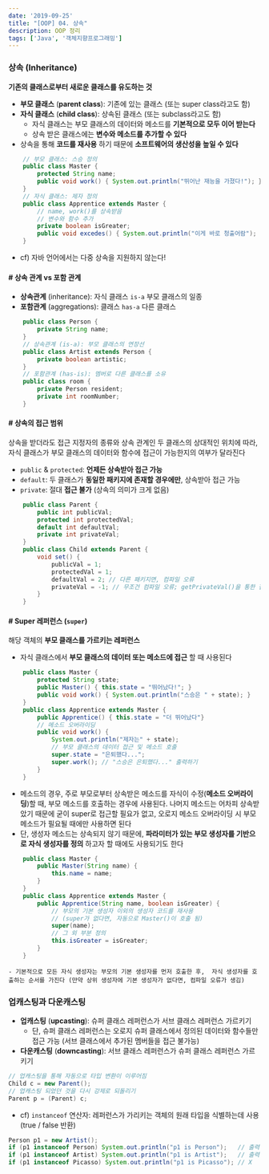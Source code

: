 ```yaml
---
date: '2019-09-25'
title: "[OOP] 04. 상속"
description: OOP 정리
tags: ['Java', '객체지향프로그래밍']
---
```


### 상속 (Inheritance)
__기존의 클래스로부터 새로운 클래스를 유도하는 것__
- __부모 클래스__ (__parent class__): 기존에 있는 클래스 (또는 super class라고도 함)
- __자식 클래스__ (__child class__): 상속된 클래스 (또는 subclass라고도 함)
    - 자식 클래스는 부모 클래스의 데이터와 메소드를 __기본적으로 모두 이어 받는다__
    - 상속 받은 클래스에는 __변수와 메소드를 추가할 수 있다__
- 상속을 통해 __코드를 재사용__ 하기 때문에 __소프트웨어의 생산성을 높일 수 있다__
```java
    // 부모 클래스: 스승 정의
    public class Master {
        protected String name;
        public void work() { System.out.println("뛰어난 재능을 가졌다!"); }
    }
    // 자식 클래스: 제자 정의
    public class Apprentice extends Master {
        // name, work()를 상속받음
        // 변수와 함수 추가
        private boolean isGreater;
        public void excedes() { System.out.println("이게 바로 청출어람"); }
    }
```
- cf) 자바 언어에서는 다중 상속을 지원하지 않는다!

#### # 상속 관계 vs 포함 관계
- __상속관계__ (inheritance): 자식 클래스 `is-a` 부모 클래스의 일종
- __포함관계__ (aggregations): 클래스 `has-a` 다른 클래스
```java
    public class Person {
        private String name;
    }
    // 상속관계 (is-a): 부모 클래스의 연장선
    public class Artist extends Person {
        private boolean artistic;
    }
    // 포함관계 (has-is): 멤버로 다른 클래스를 소유
    public class room {
        private Person resident;
        private int roomNumber;
    }
```

#### # 상속의 접근 범위
상속을 받더라도 접근 지정자의 종류와 상속 관계인 두 클래스의 상대적인 위치에 따라, 자식 클래스가 부모 클래스의 데이터와 함수에 접근이 가능한지의 여부가 달라진다
- `public` & `protected`: __언제든 상속받아 접근 가능__
- `default`: 두 클래스가 __동일한 패키지에 존재할 경우에만__, 상속받아 접근 가능
- `private`: 절대 __접근 불가__ (상속의 의미가 크게 없음)
```java
    public class Parent {
        public int publicVal;
        protected int protectedVal;
        default int defaultVal;
        private int privateVal;
    }
    public class Child extends Parent {
        void set() {
            publicVal = 1;
            protectedVal = 1;
            defaultVal = 2; // 다른 패키지면, 컴파일 오류
            privateVal = -1; // 무조건 컴파일 오류; getPrivateVal()을 통한 접근이 권장됨
        }
    }
```

#### # Super 레퍼런스 (`super`)
해당 객체의 __부모 클래스를 가르키는 레퍼런스__ 
- 자식 클래스에서 __부모 클래스의 데이터 또는 메소드에 접근__ 할 때 사용된다
```java
    public class Master {
        protected String state;
        public Master() { this.state = "뛰어났다!"; } 
        public void work() { System.out.println("스승은 " + state); }
    }
    public class Apprentice extends Master {
        public Apprentice() { this.state = "더 뛰어났다"}
        // 메소드 오버라이딩
        public void work() {
            System.out.println("제자는" + state);
            // 부모 클래스의 데이터 접근 및 메소드 호출
            super.state = "은퇴했다...";
            super.work(); // "스승은 은퇴했다..." 출력하기
        }
    }
```
- 메소드의 경우, 주로 부모로부터 상속받은 메소드를 자식이 수정(__메소드 오버라이딩__)할 때, 부모 메소드를 호출하는 경우에 사용된다. 나머지 메소드는 어차피 상속받았기 때문에 굳이 super로 접근할 필요가 없고, 오로지 메소드 오버라이딩 시 부모 메소드가 필요될 때에만 사용하면 된다
- 단, 생성자 메소드는 상속되지 않기 때문에, __파라미터가 있는 부모 생성자를 기반으로 자식 생성자를 정의__ 하고자 할 때에도 사용되기도 한다
```java
    public class Master {
        public Master(String name) {
            this.name = name;
        }
    }
    public class Apprentice extends Master {
        public Apprentice(String name, boolean isGreater) {
            // 부모의 기본 생성자 이외의 생성자 코드를 재사용
            // (super가 없다면, 자동으로 Master()이 호출 됨)
            super(name);
            // 그 외 부분 정의
            this.isGreater = isGreater; 
        } 
    }
```
    - 기본적으로 모든 자식 생성자는 부모의 기본 생성자를 먼저 호출한 후,  자식 생성자를 호출하는 순서를 가진다 (만약 상위 생성자에 기본 생성자가 없다면, 컴파일 오류가 생김)

### 업캐스팅과 다운캐스팅
- __업캐스팅__ (__upcasting__): 슈퍼 클래스 레퍼런스가 서브 클래스 레퍼런스 가르키기
    - 단, 슈퍼 클래스 레퍼런스는 오로지 슈퍼 클래스에서 정의된 데이터와 함수들만 접근 가능 (서브 클래스에서 추가된 멤버들을 접근 불가능)
- __다운캐스팅__ (__downcasting__): 서브 클래스 레퍼런스가 슈퍼 클래스 레퍼런스 가르키기
```java
// 업캐스팅을 통해 자동으로 타입 변환이 이루어짐
Child c = new Parent();
// 업캐스팅 되었던 것을 다시 강제로 되돌리기
Parent p = (Parent) c;
```
- cf) `instanceof` 연산자: 레퍼런스가 가리키는 객체의 원래 타입을 식별하는데 사용 (true / false 반환)
```java
Person p1 = new Artist();
if (p1 instanceof Person) System.out.println("p1 is Person");   // 출력
if (p1 instanceof Artist) System.out.println("p1 is Artist");   // 출력
if (p1 instanceof Picasso) System.out.println("p1 is Picasso"); // X
```